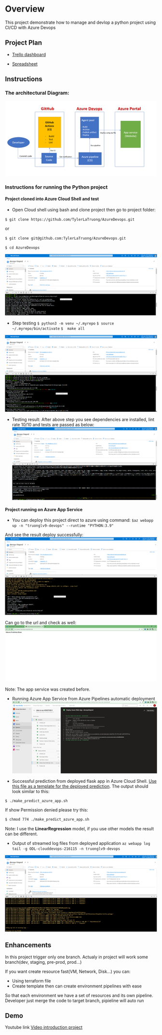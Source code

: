 # Overview
This project demonstrate how to manage and devlop a python project using CI/CD with Azure Devops

## Project Plan
* [Trello dashboard](https://trello.com/b/WGNhKyLS/management-task)

* [Spreadsheet](https://drive.google.com/file/d/1Tolvsrtbe1wXDoUyTK_t_mOrshLesx8F/view)

## Instructions

### The architectural Diagram:
![Architecture Diagram](./Images/ArrchitectDiagram.png )

### Instructions for running the Python project
#### Project cloned into Azure Cloud Shell and test
* Open Cloud shell using bash and clone project then go to project folder:

`$ git clone https://github.com/TylerLaTruong/AzureDevops.git`

or

`$ git clone git@github.com:TylerLaTruong/AzureDevops.git`

`$ cd AzureDevops`

![Architecture Diagram](./Images/CloneCode.png )

* Step testing 
`$ python3 -m venv ~/.myrepo`
`$ source ~/.myrepo/bin/activate`
`$  make all`

![Architecture Diagram](./Images/MakeAll.png )

* Testing result:
After above step you see dependencies are installed, lint rate 10/10 and tests are passed as below:
![Architecture Diagram](./Images/Result.png )
#### Project running on Azure App Service

* You can deploy this project direct to azure using command:
`$az webapp up -n "truonglv9-devops" --runtime "PYTHON:3.9"`

And see the result deploy successfully:
![Architecture Diagram](./Images/DeploySuccess.png )

Can go to the url and check as well:
![Architecture Diagram](./Images/WebAppSuccess.png )

Note: The app service was created before.

* Running Azure App Service from Azure Pipelines automatic deployment
![Architecture Diagram](./Images/RunPipelineSuccess.png)

* Successful prediction from deployed flask app in Azure Cloud Shell.  [Use this file as a template for the deployed prediction](https://github.com/udacity/nd082-Azure-Cloud-DevOps-Starter-Code/blob/master/C2-AgileDevelopmentwithAzure/project/starter_files/flask-sklearn/make_predict_azure_app.sh).
The output should look similar to this:

```bash
$ ./make_predict_azure_app.sh
```
If show Permission denied please try this:
```bash
$ chmod 774 ./make_predict_azure_app.sh
```

Note: I use the **LinearRegression** model, if you use other models the result can be different.

* Output of streamed log files from deployed application
`az webapp log tail -g ODL-clouddevops-216115 -n truonglv9-devops`

![Architecture Diagram](./Images/Logs.png)

## Enhancements

In this project trigger only one branch. Actualy in project will work some branch(dev, staging, pre-prod, prod...)

If you want create resource fast(VM, Network, Disk...) you can:

* Using terraform file
* Create template then can create environment pipelines with ease

So that each environment we have a set of resources and its own pipeline. Developer just merge the code to target branch, pipieline will auto run

## Demo

Youtube link [Video introduction project](https://www.youtube.com/watch?v=rL3G-B62JzQ)
